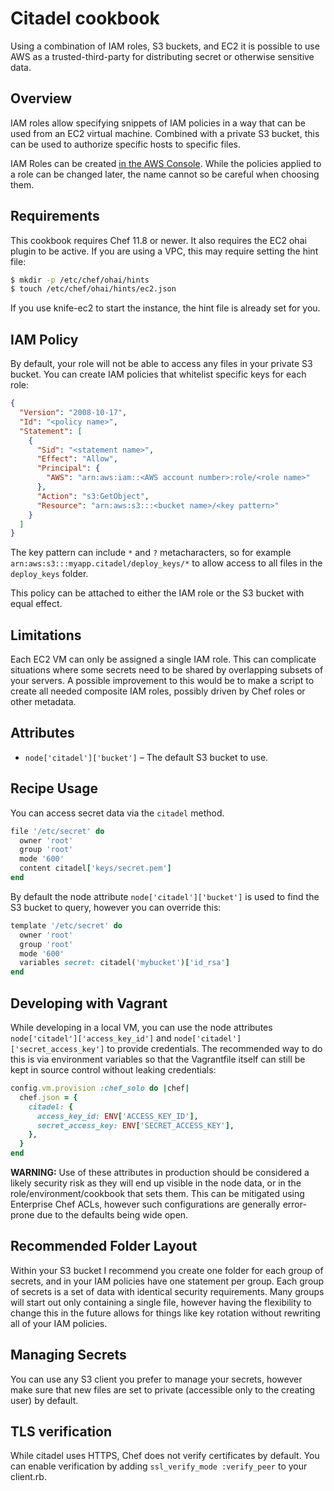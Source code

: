 Citadel cookbook
================

Using a combination of IAM roles, S3 buckets, and EC2 it is possible to use AWS
as a trusted-third-party for distributing secret or otherwise sensitive data.

Overview
--------

IAM roles allow specifying snippets of IAM policies in a way that can be used
from an EC2 virtual machine. Combined with a private S3 bucket, this can be
used to authorize specific hosts to specific files.

IAM Roles can be created [in the AWS Console](https://console.aws.amazon.com/iam/home#roles).
While the policies applied to a role can be changed later, the name cannot so
be careful when choosing them.

Requirements
------------

This cookbook requires Chef 11.8 or newer. It also requires the EC2 ohai plugin
to be active. If you are using a VPC, this may require setting the hint file:

```bash
$ mkdir -p /etc/chef/ohai/hints
$ touch /etc/chef/ohai/hints/ec2.json
```

If you use knife-ec2 to start the instance, the hint file is already set for you.

IAM Policy
----------

By default, your role will not be able to access any files in your private S3
bucket. You can create IAM policies that whitelist specific keys for each role:

```json
{
  "Version": "2008-10-17",
  "Id": "<policy name>",
  "Statement": [
    {
      "Sid": "<statement name>",
      "Effect": "Allow",
      "Principal": {
        "AWS": "arn:aws:iam::<AWS account number>:role/<role name>"
      },
      "Action": "s3:GetObject",
      "Resource": "arn:aws:s3:::<bucket name>/<key pattern>"
    }
  ]
}
```

The key pattern can include `*` and `?` metacharacters, so for example
`arn:aws:s3:::myapp.citadel/deploy_keys/*` to allow access to all files in the
`deploy_keys` folder.

This policy can be attached to either the IAM role or the S3 bucket with equal
effect.

Limitations
-----------

Each EC2 VM can only be assigned a single IAM role. This can complicate situations
where some secrets need to be shared by overlapping subsets of your servers. A
possible improvement to this would be to make a script to create all needed
composite IAM roles, possibly driven by Chef roles or other metadata.

Attributes
----------

* `node['citadel']['bucket']` – The default S3 bucket to use.

Recipe Usage
------------

You can access secret data via the `citadel` method.

```ruby
file '/etc/secret' do
  owner 'root'
  group 'root'
  mode '600'
  content citadel['keys/secret.pem']
end
```

By default the node attribute `node['citadel']['bucket']` is used to find the
S3 bucket to query, however you can override this:

```ruby
template '/etc/secret' do
  owner 'root'
  group 'root'
  mode '600'
  variables secret: citadel('mybucket')['id_rsa']
end
```

Developing with Vagrant
-----------------------

While developing in a local VM, you can use the node attributes
`node['citadel']['access_key_id']` and `node['citadel']['secret_access_key']`
to provide credentials. The recommended way to do this is via environment variables
so that the Vagrantfile itself can still be kept in source control without
leaking credentials:

```ruby
config.vm.provision :chef_solo do |chef|
  chef.json = {
    citadel: {
      access_key_id: ENV['ACCESS_KEY_ID'],
      secret_access_key: ENV['SECRET_ACCESS_KEY'],
    },
  }
end
```

**WARNING:** Use of these attributes in production should be considered a likely
security risk as they will end up visible in the node data, or in the role/environment/cookbook
that sets them. This can be mitigated using Enterprise Chef ACLs, however such
configurations are generally error-prone due to the defaults being wide open.

Recommended Folder Layout
-------------------------

Within your S3 bucket I recommend you create one folder for each group of
secrets, and in your IAM policies have one statement per group. Each group of
secrets is a set of data with identical security requirements. Many groups will
start out only containing a single file, however having the flexibility to
change this in the future allows for things like key rotation without rewriting
all of your IAM policies.

Managing Secrets
----------------

You can use any S3 client you prefer to manage your secrets, however make sure
that new files are set to private (accessible only to the creating user) by
default.

TLS verification
----------------

While citadel uses HTTPS, Chef does not verify certificates by default. You can
enable verification by adding `ssl_verify_mode :verify_peer` to your client.rb.
